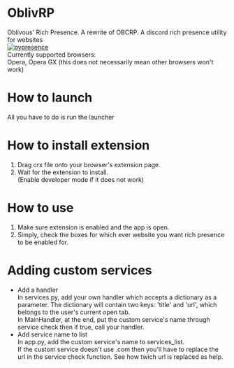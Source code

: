 # OblivRP
Oblivous' Rich Presence. A rewrite of OBCRP.
A discord rich presence utility for websites<br/>
[![pypresence](https://img.shields.io/badge/using-pypresence-00bb88.svg?style=for-the-badge&logo=discord&logoWidth=20)](https://github.com/qwertyquerty/pypresence)
<br/>
Currently supported browsers:<br/>
Opera, Opera GX
(this does not necessarily mean other browsers won't work)

# How to launch <br/>
All you have to do is run the launcher

# How to install extension <br/>
1. Drag crx file onto your browser's extension page.<br/>
2. Wait for the extension to install.<br/>
(Enable developer mode if it does not work)<br/>

# How to use
1. Make sure extension is enabled and the app is open.<br/>
2. Simply, check the boxes for which ever website you want rich presence to be enabled for.

# Adding custom services
- Add a handler<br/>
In services.py, add your own handler which accepts a dictionary as a parameter. The dictionary will contain two keys: 'title' and 'url', which belongs to the user's current open tab.<br/>
In MainHandler, at the end, put the custom service's name through service check then if true, call your handler.<br/>
- Add service name to list<br/>
In app.py, add the custom service's name to services_list.<br/>
If the custom service doesn't use .com then you'll have to replace the url in the service check function. See how twich url is replaced as help.
